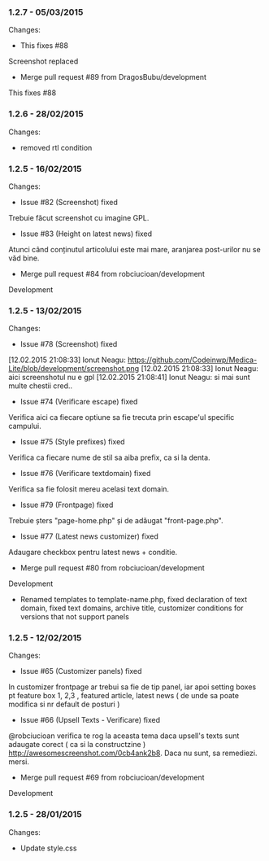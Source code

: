 

### 1.2.7 - 05/03/2015

 Changes: 


 * This fixes #88

Screenshot replaced
 * Merge pull request #89 from DragosBubu/development

This fixes #88


### 1.2.6 - 28/02/2015

 Changes: 


 * removed rtl condition


### 1.2.5 - 16/02/2015

 Changes: 


 * Issue #82 (Screenshot) fixed

Trebuie făcut screenshot cu imagine GPL.
 * Issue #83 (Height on latest news) fixed

Atunci când conținutul articolului este mai mare, aranjarea post-urilor
nu se văd bine.
 * Merge pull request #84 from robciucioan/development

Development


### 1.2.5 - 13/02/2015

 Changes: 


 * Issue #78 (Screenshot) fixed

[12.02.2015 21:08:33] Ionut Neagu:
https://github.com/Codeinwp/Medica-Lite/blob/development/screenshot.png
[12.02.2015 21:08:33] Ionut Neagu: aici screenshotul nu e gpl
[12.02.2015 21:08:41] Ionut Neagu: si mai sunt multe chestii cred..
 * Issue #74 (Verificare escape) fixed

Verifica aici ca fiecare optiune sa fie trecuta prin escape'ul specific
campului.
 * Issue #75 (Style prefixes) fixed

Verifica ca fiecare nume de stil sa aiba prefix, ca si la denta.
 * Issue #76 (Verificare textdomain) fixed

Verifica sa fie folosit mereu acelasi text domain.
 * Issue #79 (Frontpage) fixed

Trebuie șters "page-home.php" și de adăugat "front-page.php".
 * Issue #77 (Latest news customizer) fixed

Adaugare checkbox pentru latest news + conditie.
 * Merge pull request #80 from robciucioan/development

Development
 * Renamed templates to template-name.php, fixed declaration of text domain, fixed text domains, archive title, customizer conditions for versions that not support panels


### 1.2.5 - 12/02/2015

 Changes: 


 * Issue #65 (Customizer panels) fixed

In customizer frontpage ar trebui sa fie de tip panel, iar apoi setting
boxes pt feature box 1, 2,3 , featured article, latest news ( de unde sa
poate modifica si nr default de posturi )
 * Issue #66 (Upsell Texts - Verificare) fixed

@robciucioan verifica te rog la aceasta tema daca upsell's texts sunt
adaugate corect ( ca si la constructzine )
http://awesomescreenshot.com/0cb4ank2b8. Daca nu sunt, sa remediezi.
mersi.
 * Merge pull request #69 from robciucioan/development

Development


### 1.2.5 - 28/01/2015

 Changes: 


 * Update style.css
